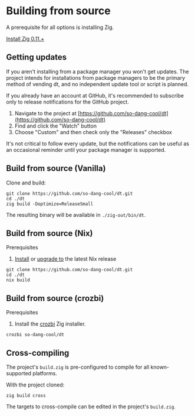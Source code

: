# Building from source

A prerequisite for all options is installing Zig.

[Install Zig 0.11.+](https://ziglang.org/download/)

## Getting updates

If you aren't installing from a package manager you won't get updates. The
project intends for installations from package managers to be the primary
method of vending dt, and no independent update tool or script is planned.

If you already have an account at GitHub, it's recommended to subscribe only to
release notifications for the GitHub project.

1. Navigate to the project at [https://github.com/so-dang-cool/dt](https://github.com/so-dang-cool/dt)
2. Find and click the "Watch" button
3. Choose "Custom" and then check only the "Releases" checkbox

It's not critical to follow every update, but the notifications can be useful
as an occasional reminder until your package manager is supported.


## Build from source (Vanilla)


Clone and build:

```
git clone https://github.com/so-dang-cool/dt.git
cd ./dt
zig build -Doptimize=ReleaseSmall
```

The resulting binary will be available in `./zig-out/bin/dt`.


## Build from source (Nix)

Prerequisites

1. [Install][install-nix] or [upgrade to][upgrade-nix] the latest Nix release

```
git clone https://github.com/so-dang-cool/dt.git
cd ./dt
nix build
```

[install-nix]: https://nixos.org/manual/nix/unstable/installation/installation
[upgrade-nix]: https://nixos.org/manual/nix/unstable/installation/upgrading


## Build from source (crozbi)

Prerequisites

1. Install the [crozbi](https://github.com/so-dang-cool/crozbi) Zig installer.

```
crozbi so-dang-cool/dt
```


## Cross-compiling

The project's `build.zig` is pre-configured to compile for all
known-supported platforms.

With the project cloned:

```
zig build cross
```

The targets to cross-compile can be edited in the project's `build.zig`.
